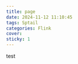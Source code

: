 ```yaml
---
title: page
date: 2024-11-12 11:10:45
tags: Sptail
categories: Flink
cover: 
sticky: 1
---
```


test
